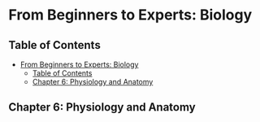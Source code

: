 # From Beginners to Experts: Biology
## Table of Contents
- [From Beginners to Experts: Biology](#from-beginners-to-experts-biology)
  - [Table of Contents](#table-of-contents)
  - [Chapter 6: Physiology and Anatomy](#chapter-6-physiology-and-anatomy)

## Chapter 6: Physiology and Anatomy